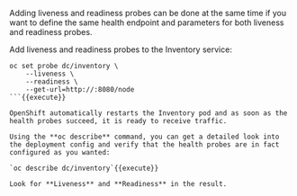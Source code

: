 Adding liveness and readiness probes can be done at the same time if you want to define the same health endpoint 
and parameters for both liveness and readiness probes. 

Add liveness and readiness probes to the Inventory service:

```
oc set probe dc/inventory \
    --liveness \
    --readiness \
    --get-url=http://:8080/node
```{{execute}}

OpenShift automatically restarts the Inventory pod and as soon as the health probes succeed, it is ready to receive traffic. 

Using the **oc describe** command, you can get a detailed look into the deployment config and verify that the health probes are in fact configured as you wanted:

`oc describe dc/inventory`{{execute}}

Look for **Liveness** and **Readiness** in the result.
